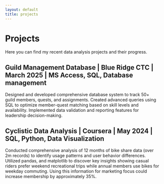 ```yaml
---
layout: default
title: projects
---
```

# Projects
Here you can find my recent data analysis projects and their progress.

## Guild Management Database | Blue Ridge CTC | March 2025 | MS Access, SQL, Database management
Designed and developed comprehensive database system to track 50+ guild members, quests, and assignments.
Created advanced queries using SQL to optimize member-quest matching based on skill levels and availability. Implemented
data validation and reporting features for leadership decision-making.

## Cyclistic Data Analysis | Coursera | May 2024 | SQL, Python, Data Visualization
Conducted comprehensive analysis of 12 months of bike share data (over 2m records) to identify usage patterns
and user behavior differences. Utilized pandas, and matplotlib to discover key insights showing casual riders prefer
weekend recreational trips while annual members use bikes for weekday commuting. Using this information for marketing
focus could increase membership by approximately 35%.
